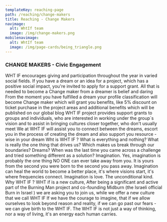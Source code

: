 ```yaml
---
templateKey: reaching-page
path: /reaching/change-makers
title: Reaching - Change Makers
navimage:
  alt: WhtIf team
  image: /img/change-makers.png
mobilenavimage:
  alt: WhtIf team
  image: /img/page-cards/being_triangle.png
---
```


### CHANGE MAKERS - Civic Engagement

WHT IF encourages giving and participation throughout the year in varied social fields. If you have a dream or an idea for a project, which has a positive social impact, you're invited to apply for a support grant. All that is needed to become a Change maker from a dreamer is belief and daring From the moment you have fulfilled a dream your profile classification will become Change maker which will grant you benefits, like 5% discount on ticket purchase in the project areas and additional benefits which will be published on our global blog WHT IF project provides support grants to groups and individuals, who are interested in working under the group`s vision and to assist in bringing cultures closer together, who don't usually meet
We at WHT IF will assist you to connect between the dreams, escort you in the process of creating the dream and also support you resource - wise in your dream
Wht is WHT IF ?
What is everything and nothing?
What is really the one thing that drives us?
Which makes us break through our boundaries?
Dreams?
When was the last time you came across a challenge and tried something different as a solution?
Imagination.
Yes, imagination is probably the one thing NO ONE can ever take away from you. It is yours from the second you were born to the second you pass away.
Imagination can heal the world to become a better place, it's where visions start, it's where frequencies connect.
Imagination is love. The unconditional kind.
Why WHT IF ? WHT if is a new culture, After being a significant and active part of the Burning Man project and co-founding Midburn (the Israeli official Burn in Israel ) we are asking you to join us, while we offer a new culture that we call WHT IF
If we have the courage to imagine, that if we allow ourselves to look beyond reason and reality, if we can go past our fears - we can give birth to the WHT IF.
The WHT IF is not just a way of thinking, nor a way of living, it's an energy each human carries.
